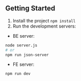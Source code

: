 ## Getting Started

1. Install the project `npm install`
2. Run the development servers:
- BE server:
```bash
node server.js
# or
npm run json-server
```
- FE server:
```bash
npm run dev
```
